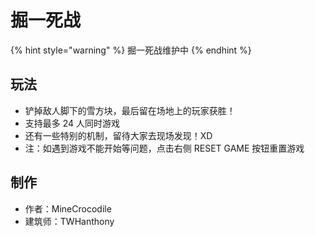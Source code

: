 # 掘一死战

{% hint style="warning" %}
掘一死战维护中
{% endhint %}

## 玩法

* 铲掉敌人脚下的雪方块，最后留在场地上的玩家获胜！
* 支持最多 24 人同时游戏
* 还有一些特别的机制，留待大家去现场发现！XD
* 注：如遇到游戏不能开始等问题，点击右侧 RESET GAME 按钮重置游戏

## 制作

* 作者：MineCrocodile
* 建筑师：TWHanthony

